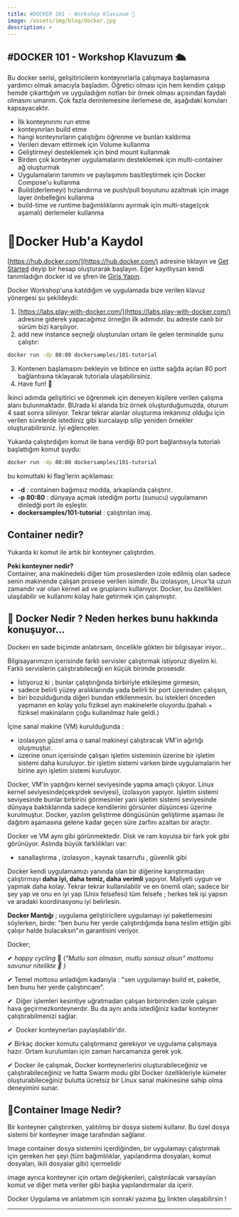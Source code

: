 ```yaml
---
title: #DOCKER 101 - Workshop Klavuzum 🐳
image: /assets/img/blog/docker.jpg
description: >
---
```


## #DOCKER 101 - Workshop Klavuzum 🛳️

Bu docker serisi, gelişitiricilerin konteynırlarla çalışmaya başlamasına yardımcı olmak amacıyla başladım. Öğretici olması için hem kendim çalışıp hemde çıkarttığım ve uyguladığım notları bir örnek olması açısından faydalı olmasını umarım. Çok fazla derinlemesine ilerlemese de, aşağıdaki konuları kapsayacaktır.
 - İlk konteynırımı run etme
 - konteynırları build etme
 - hangi konteynırların çalıştığını öğrenme ve bunları kaldırma
 - Verileri devam ettirmek için Volume kullanma
 - Geliştirmeyi desteklemek için bind  mount kullanmak
 - Birden çok konteyner uygulamalarını desteklemek için multi-container ağ oluşturmak
 - Uygulamaların tanımını ve paylaşımını basitleştirmek için Docker Compose'u kullanma
 - Build(derlemeyi) hızlandırma ve push/pull boyutunu azaltmak için image layer önbelleğini kullanma
 - build-time ve runtime bağımlılıklarını ayırmak için multi-stage(çok aşamalı) derlemeler kullanma

# 🔺Docker Hub'a Kaydol
[https://hub.docker.com/](https://hub.docker.com/) adresine tıklayın ve [Get Started](https://hub.docker.com/signup) deyip bir hesap oluşturarak başlayın. Eğer kayıtlıysan kendi tanımladığın docker id ve şfren ile [Giriş Yapın](https://id.docker.com/login/?next=%2Fid%2Foauth%2Fauthorize%2F%3Fclient_id%3D43f17c5f-9ba4-4f13-853d-9d0074e349a7%26next%3D%252F%253Foverlay%253Donboarding%26nonce%3DeyJhbGciOiJIUzI1NiIsInR5cCI6IkpXVCJ9.eyJhdWQiOiI0M2YxN2M1Zi05YmE0LTRmMTMtODUzZC05ZDAwNzRlMzQ5YTciLCJleHAiOjE1NzgzMTMzMTUsImlhdCI6MTU3ODMxMzAxNSwicmZwIjoiQ29lc2ZVS1gxNzl6bkYwdS1fN2Frdz09IiwidGFyZ2V0X2xpbmtfdXJpIjoiLz9vdmVybGF5PW9uYm9hcmRpbmcifQ.Hgpm9BBWFsoxsEGXN-NWX_RtwK-LhXJOFPooNscdlGw%26redirect_uri%3Dhttps%253A%252F%252Fhub.docker.com%252Fsso%252Fcallback%26ref%3Dlogin%26response_type%3Dcode%26scope%3Dopenid%26state%3DeyJhbGciOiJIUzI1NiIsInR5cCI6IkpXVCJ9.eyJhdWQiOiI0M2YxN2M1Zi05YmE0LTRmMTMtODUzZC05ZDAwNzRlMzQ5YTciLCJleHAiOjE1NzgzMTMzMTUsImlhdCI6MTU3ODMxMzAxNSwicmZwIjoiQ29lc2ZVS1gxNzl6bkYwdS1fN2Frdz09IiwidGFyZ2V0X2xpbmtfdXJpIjoiLz9vdmVybGF5PW9uYm9hcmRpbmcifQ.Hgpm9BBWFsoxsEGXN-NWX_RtwK-LhXJOFPooNscdlGw).

Docker Workshop'una katıldığım ve uygulamada bize verilen klavuz yönergesi şu şekildeydi:
1. [https://labs.play-with-docker.com/](https://labs.play-with-docker.com/) adresine giderek yapacağımız örneğin ilk adımıdır. bu adreste canlı bir sürüm bizi karşılıyor.
2. add new instance seçneği oluşturulan ortam ile gelen terminalde şunu çalıştır:
~~~bash 
docker run -dp 80:80 dockersamples/101-tutorial
~~~ 
3. Kontenerı başlamasını bekleyin ve bitince en üstte sağda açılan 80 port bağlantısına tıklayarak tutoriala ulaşabilirsiniz. 
4. Have fun! 🐳

İkinci adımda gelişitirici ve öğrenmek için deneyen kişilere verilen çalışma alanı bulunmaktadır. BUrada ki alanda biz örnek oluşturduğumuzda, oturum 4 saat sonra siliniyor. Tekrar tekrar alanlar oluşturma imkanınız olduğu için verilen sürelerde istediiniz gibi kurcalayıp silip yeniden örnekler oluşturabilirsiniz. İyi eğlenceler.


Yukarda çalıştırdığım komut ile bana verdiği 80 port bağlantısıyla tutorialı başlattığım komut şuydu:
~~~bash 
docker run -dp 80:80 dockersamples/101-tutorial
~~~   
bu komuttaki ki flag'lerin açıklaması:
  - **-d** : containerı bağımsız modda, arkaplanda çalıştırır.
  - **-p 80:80** : dünyaya açmak istediğm portu (sunucu) uygulamanın dinledği port ile eşleştir.
  - **dockersamples/101-tutorial** : çalıştırılan imaj.


## **Container nedir?**

Yukarda ki komut ile artık bir konteyner çalıştırdım.

**Peki konteyner nedir?**  
Container, ana makinedeki diğer tüm proseslerden izole edilmiş olan sadece senin makinende çalışan prosese verilen isimdir. Bu izolasyon, Linux'ta uzun zamandır var olan kernel ad ve gruplarını kullanıyor. Docker, bu özellikleri ulaşılabilir ve kullanımı kolay hale getirmek için çalışmıştır.

##  🔺 Docker Nedir ? Neden herkes bunu hakkında konuşuyor...

Dockerı en sade biçimde anlatırsam, öncelikle gökten bir bilgisayar iniyor...  

Bilgisayarımızın içerisinde farklı servisler çalıştırmak istiyoruz diyelim ki. Farklı servislerin çalıştırabileceği en küçük birimde prosesdir. 
 - İstiyoruz ki ; bunlar çalıştırığında birbiriyle etkileşime girmesin,
 - sadece belirli yüzey aralıklarında yada belirli bir port üzerinden çalışsın,
 - biri bozulduğunda diğeri bundan etkilenmesin.
 bu istekleri önceden yapmanın en kolay yolu fiziksel ayrı makinelerle oluyordu.(pahalı + fiziksel makinaların çoğu kullanılmaz hale geldi.)

İçine sanal makine (VM) kurulduğunda : 
 - izolasyon güzel ama o sanal makineyi çalıştıracak VM'in ağırlığı oluşmuştur. 
 - üzerine onun içerisinde çalışan işletim sisteminin üzerine bir işletim sistemi daha kuruluyor. bir işletim sistemi varken birde uygulamalarin her birine ayrı işletim sistemi kuruluyor.

Docker, VM'in yaptığını kernel seviyesinde yapma amaçlı çıkıyor. Linux kernel seviyesinde(çekşrdek seviyesi), izolasyon yapıyor. İşletim sistemi seviyesinde 
bunlar birbirini görmesinler yani işletim sistemi seviyesinde dünyaya baktıklarında sadece kendilerini görsünler düşüncesi üzerine kurulmuştur.
Docker, yazılım geliştirme döngüsünün geliştirme aşaması ile dağıtım aşamasına gelene kadar geçen süre zarfını azaltan bir araçtır.

Docker ve VM aynı gibi görünmektedir. Disk ve ram koyulsa bir fark yok gibi görünüyor. Aslında büyük farklılıkları var: 
- sanallaştırma , izolasyon , kaynak tasarrufu , güvenlik gibi

Docker kendi uygulamamızı yanında olan bir diğerine karıştırmadan çalıştırmayı  **daha iyi, daha temiz, daha verimli** yapıyor. Maliyeti uygun ve yapmak daha kolay. Tekrar tekrar kullanılabilir ve en önemli olan; sadece bir şey yap ve onu en iyi yap (Unix felsefesi) tüm felsefe ; herkes tek işi yapsın ve aradaki koordinasyonu iyi belirlesin.

**Docker Mantığı** ; uygulama geliştiricilere uygulamayı iyi paketlemesini söylerken, birde:
 "ben bunu her yerde çalıştırdığımda bana teslim ettiğin gibi çalışır halde bulacaksın"ın garantisini veriyor.


Docker;

✔ *happy cycling* 🙂 (*"Mutlu son olmasın, mutlu sonsuz olsun" mottomu savunur nitelikte 💪 )* 

✔ Temel mottosu anladığım kadarıyla : "sen uygulamayı build et, paketle, ben bunu her yerde çalıştırıcam".

✔ ️ Diğer işlemleri kesintiye uğratmadan çalışan birbirinden izole çalışan hava geçirmezkonteynerdır. Bu da aynı anda istediğiniz kadar konteyner çalıştırabilmenizi sağlar. 
    
✔ ️ Docker konteynerları paylaşılabilir'dir. 
    
✔ Birkaç docker komutu çalıştırmanız gerekiyor ve uygulama çalışmaya hazır. Ortam kurulumları için zaman harcamanıza gerek yok. 
    
✔ Docker ile çalışmak, Docker konteynerlerini oluşturabileceğiniz ve çalıştırabileceğiniz ve hatta Swarm modu gibi Docker özellikleriyle kümeler oluşturabileceğiniz bulutta ücretsiz bir Linux sanal makinesine sahip olma deneyimini sunar.

##  🔺Container Image Nedir?

Bir konteyner çalıştırırken, yalıtılmış bir dosya sistemi kullanır. Bu özel dosya sistemi bir konteyner image tarafından sağlanır.

Image container  dosya sistemini içerdiğinden, bir uygulamayı çalıştırmak için gereken her şeyi (tüm bağımlılıklar, yapılandırma dosyaları, komut dosyaları, ikili dosyalar gibi) içermelidir 

image ayrıca konteyner için ortam değişkenleri, çalıştırılacak varsayılan komut ve diğer meta veriler gibi başka yapılandırmalar da içerir.

Docker Uygulama ve anlatımım için sonraki yazıma [bu]() linkten ulaşabilirsin !

***
